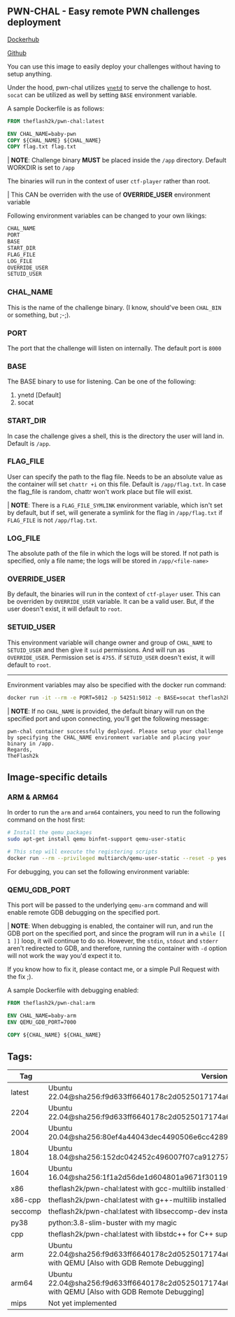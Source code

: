 ## PWN-CHAL - Easy remote PWN challenges deployment

[Dockerhub](https://hub.docker.com/repository/docker/theflash2k/pwn-chal/)

[Github](https://github.com/TheFlash2k/my-containers/tree/main/pwn-chal)

You can use this image to easily deploy your challenges without having to setup anything.

Under the hood, pwn-chal utilizes [`ynetd`](https://github.com/johnsonjh/ynetd) to serve the challenge to host. `socat` can be utilized as well by setting `BASE` environment variable.

A sample Dockerfile is as follows:

```dockerfile
FROM theflash2k/pwn-chal:latest

ENV CHAL_NAME=baby-pwn
COPY ${CHAL_NAME} ${CHAL_NAME}
COPY flag.txt flag.txt
```

| **NOTE**: Challenge binary **MUST** be placed inside the `/app` directory. Default WORKDIR is set to `/app`

The binaries will run in the context of user `ctf-player` rather than root.

| This CAN be overriden with the use of **OVERRIDE_USER** environment variable

Following environment variables can be changed to your own likings:
```bash
CHAL_NAME
PORT
BASE
START_DIR
FLAG_FILE
LOG_FILE
OVERRIDE_USER
SETUID_USER
```

### CHAL_NAME
This is the name of the challenge binary. (I know, should've been `CHAL_BIN` or something, but ;-;).

### PORT
The port that the challenge will listen on internally. The default port is `8000`

### BASE
The BASE binary to use for listening. Can be one of the following:
1. ynetd [Default]
2. socat

### START_DIR
In case the challenge gives a shell, this is the directory the user will land in. Default is `/app`.

### FLAG_FILE
User can specify the path to the flag file. Needs to be an absolute value as the container will set `chattr +i` on this file. Default is `/app/flag.txt`. In case the flag_file is random, chattr won't work place but file will exist.

| **NOTE**: There is a `FLAG_FILE_SYMLINK` environment variable, which isn't set by default, but if set, will generate a symlink for the flag in `/app/flag.txt` if `FLAG_FILE` is not `/app/flag.txt`.

### LOG_FILE
The absolute path of the file in which the logs will be stored. If not path is specified, only a file name; the logs will be stored in `/app/<file-name>`

### OVERRIDE_USER
By default, the binaries will run in the context of `ctf-player` user. This can be overriden by `OVERRIDE_USER` variable. It can be a valid user. But, if the user doesn't exist, it will default to `root`.

### SETUID_USER
This environment variable will change owner and group of `CHAL_NAME` to `SETUID_USER` and then give it `suid` permissions. And will run as `OVERRIDE_USER`. Permission set is `4755`. if `SETUID_USER` doesn't exist, it will default to `root`.

---

Environment variables may also be specified with the docker run command:
```bash
docker run -it --rm -e PORT=5012 -p 54251:5012 -e BASE=socat theflash2k/pwn-chal:latest
```

| **NOTE**: If no `CHAL_NAME` is provided, the default binary will run on the specified port and upon connecting, you'll get the following message:

```
pwn-chal container successfully deployed. Please setup your challenge by specifying the CHAL_NAME environment variable and placing your binary in /app.
Regards,
TheFlash2k
```

## Image-specific details

### ARM & ARM64

In order to run the `arm` and `arm64` containers, you need to run the following command on the host first:

```bash
# Install the qemu packages
sudo apt-get install qemu binfmt-support qemu-user-static

# This step will execute the registering scripts
docker run --rm --privileged multiarch/qemu-user-static --reset -p yes
```

For debugging, you can set the following environment variable:

### QEMU_GDB_PORT

This port will be passed to the underlying `qemu-arm` command and will enable remote GDB debugging on the specified port.

| **NOTE**: When debugging is enabled, the container will run, and run the GDB port on the specified port, and since the program will run in a `while [[ 1 ]]` loop, it will continue to do so. However, the `stdin`, `stdout` and `stderr` aren't redirected to GDB, and therefore, running the container with `-d` option will not work the way you'd expect it to.

If you know how to fix it, please contact me, or a simple Pull Request with the fix ;).

A sample Dockerfile with debugging enabled:

```dockerfile
FROM theflash2k/pwn-chal:arm

ENV CHAL_NAME=baby-arm
ENV QEMU_GDB_PORT=7000

COPY ${CHAL_NAME} ${CHAL_NAME}
```

## Tags:

| Tag | Version |
| --- | --- |
| latest | Ubuntu 22.04@sha256:f9d633ff6640178c2d0525017174a688e2c1aef28f0a0130b26bd5554491f0da |
| 2204 | Ubuntu 22.04@sha256:f9d633ff6640178c2d0525017174a688e2c1aef28f0a0130b26bd5554491f0da |
| 2004 | Ubuntu 20.04@sha256:80ef4a44043dec4490506e6cc4289eeda2d106a70148b74b5ae91ee670e9c35d |
| 1804 | Ubuntu 18.04@sha256:152dc042452c496007f07ca9127571cb9c29697f42acbfad72324b2bb2e43c98 |
| 1604 | Ubuntu 16.04@sha256:1f1a2d56de1d604801a9671f301190704c25d604a416f59e03c04f5c6ffee0d6 |
| x86 | theflash2k/pwn-chal:latest with gcc-multilib installed for 32-bit support |
| x86-cpp | theflash2k/pwn-chal:latest with g++-multilib installed for 32-bit support |
| seccomp | theflash2k/pwn-chal:latest with libseccomp-dev installed |
| py38 | python:3.8-slim-buster with my magic |
| cpp | theflash2k/pwn-chal:latest with libstdc++ for C++ support |
| arm | Ubuntu 22.04@sha256:f9d633ff6640178c2d0525017174a688e2c1aef28f0a0130b26bd5554491f0da with QEMU [Also with GDB Remote Debugging] |
| arm64 | Ubuntu 22.04@sha256:f9d633ff6640178c2d0525017174a688e2c1aef28f0a0130b26bd5554491f0da with QEMU [Also with GDB Remote Debugging] |
| mips | Not yet implemented |
